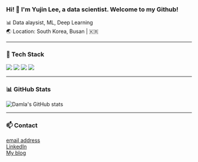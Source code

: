 ### Hi! 👋 I'm Yujin Lee, a data scientist. Welcome to my Github!

📊 Data alaysist, ML, Deep Learning  
🌏 Location: South Korea, Busan | 🇰🇷  

---

### 🔧 Tech Stack

<img src="https://img.shields.io/badge/Python-3776AB?style=flat&logo=python&logoColor=white"/> <img src="https://img.shields.io/badge/Jupyter-F37626?style=flat&logo=jupyter&logoColor=white"/> <img src="https://img.shields.io/badge/GitHub-181717?style=flat&logo=github&logoColor=white"/> <img src="https://img.shields.io/badge/SQL-4479A1?style=flat&logo=postgresql&logoColor=white"/>  

---

### 📊 GitHub Stats
![Damla's GitHub stats](https://github-readme-stats.vercel.app/api?username=damlaLEE&show_icons=true&theme=dark)

---

### 📫 Contact
[email address](mailto:ds5ego03@gmail.com)  
[LinkedIn](https://www.linkedin.com/in/yujin-lee-75033a195/)  
[My blog](https://dataanalysis-yujin-lee.tistory.com/)  
